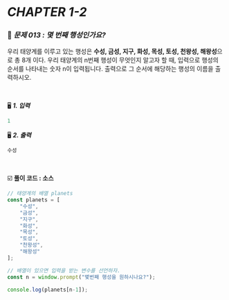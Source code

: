 # _CHAPTER 1-2_

###  :pencil: ​_문제 013 : 몇 번째 행성인가요?_

우리 태양계를 이루고 있는 행성은 **수성, 금성, 지구, 화성, 목성, 토성, 천왕성, 해왕성**으로 총 8개 이다. 우리 태양계의 n번째 행성이 무엇인지 알고자 할 때, 입력으로 행성의 순서를 나타내는 숫자 n이 입력됩니다. 출력으로 그 순서에 해당하는 행성의 이름을 출력하시오.

<br>

:desktop_computer: ***1. 입력***

```javascript
1
```

:desktop_computer: ***2. 출력***

```javascript
수성
```

<br>

:ballot_box_with_check: **풀이 코드 : 소스**

```javascript
// 태양계의 배열 planets
const planets = [
    "수성",
    "금성",
    "지구",
    "화성",
    "목성",
    "토성",
    "천왕성",
    "해왕성"
];

// 배열이 있으면 입력을 받는 변수를 선언하자.
const n = window.prompt("몇번째 행성을 원하시나요?");

console.log(planets[n-1]);
```

